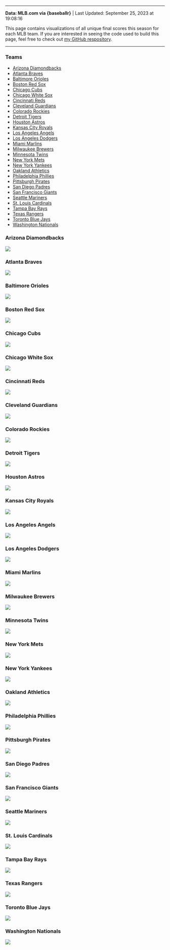 ------------------------------------------------------------------------

**Data: MLB.com via {baseballr}** \| Last Updated: September 25, 2023 at
19:08:16

This page contains visualizations of all unique final scores this season
for each MLB team. If you are interested in seeing the code used to
build this page, feel free to check out
<a href="https://github.com/chadallison/mlb_teamigami"
target="_blank">my GitHub respository</a>.

------------------------------------------------------------------------

### Teams

- [Arizona Diamondbacks](#arizona-diamondbacks)
- [Atlanta Braves](#atlanta-braves)
- [Baltimore Orioles](#baltimore-orioles)
- [Boston Red Sox](#boston-red-sox)
- [Chicago Cubs](#chicago-cubs)
- [Chicago White Sox](#chicago-white-sox)
- [Cincinnati Reds](#cincinnati-reds)
- [Cleveland Guardians](#cleveland-guardians)
- [Colorado Rockies](#colorado-rockies)
- [Detroit Tigers](#detroit-tigers)
- [Houston Astros](#houston-astros)
- [Kansas City Royals](#kansas-city-royals)
- [Los Angeles Angels](#los-angeles-angels)
- [Los Angeles Dodgers](#los-angeles-dodgers)
- [Miami Marlins](#miami-marlins)
- [Milwaukee Brewers](#milwaukee-brewers)
- [Minnesota Twins](#minnesota-twins)
- [New York Mets](#new-york-mets)
- [New York Yankees](#new-york-yankees)
- [Oakland Athletics](#oakland-athletics)
- [Philadelphia Phillies](#philadelphia-phillies)
- [Pittsburgh Pirates](#pittsburgh-pirates)
- [San Diego Padres](#san-diego-padres)
- [San Francisco Giants](#san-francisco-giants)
- [Seattle Mariners](#seattle-mariners)
- [St. Louis Cardinals](#st.-louis-cardinals)
- [Tampa Bay Rays](#tampa-bay-rays)
- [Texas Rangers](#texas-rangers)
- [Toronto Blue Jays](#toronto-blue-jays)
- [Washington Nationals](#washington-nationals)

### Arizona Diamondbacks

![](README_files/figure-gfm/unnamed-chunk-4-1.png)<!-- -->

### Atlanta Braves

![](README_files/figure-gfm/unnamed-chunk-5-1.png)<!-- -->

### Baltimore Orioles

![](README_files/figure-gfm/unnamed-chunk-6-1.png)<!-- -->

### Boston Red Sox

![](README_files/figure-gfm/unnamed-chunk-7-1.png)<!-- -->

### Chicago Cubs

![](README_files/figure-gfm/unnamed-chunk-8-1.png)<!-- -->

### Chicago White Sox

![](README_files/figure-gfm/unnamed-chunk-9-1.png)<!-- -->

### Cincinnati Reds

![](README_files/figure-gfm/unnamed-chunk-10-1.png)<!-- -->

### Cleveland Guardians

![](README_files/figure-gfm/unnamed-chunk-11-1.png)<!-- -->

### Colorado Rockies

![](README_files/figure-gfm/unnamed-chunk-12-1.png)<!-- -->

### Detroit Tigers

![](README_files/figure-gfm/unnamed-chunk-13-1.png)<!-- -->

### Houston Astros

![](README_files/figure-gfm/unnamed-chunk-14-1.png)<!-- -->

### Kansas City Royals

![](README_files/figure-gfm/unnamed-chunk-15-1.png)<!-- -->

### Los Angeles Angels

![](README_files/figure-gfm/unnamed-chunk-16-1.png)<!-- -->

### Los Angeles Dodgers

![](README_files/figure-gfm/unnamed-chunk-17-1.png)<!-- -->

### Miami Marlins

![](README_files/figure-gfm/unnamed-chunk-18-1.png)<!-- -->

### Milwaukee Brewers

![](README_files/figure-gfm/unnamed-chunk-19-1.png)<!-- -->

### Minnesota Twins

![](README_files/figure-gfm/unnamed-chunk-20-1.png)<!-- -->

### New York Mets

![](README_files/figure-gfm/unnamed-chunk-21-1.png)<!-- -->

### New York Yankees

![](README_files/figure-gfm/unnamed-chunk-22-1.png)<!-- -->

### Oakland Athletics

![](README_files/figure-gfm/unnamed-chunk-23-1.png)<!-- -->

### Philadelphia Phillies

![](README_files/figure-gfm/unnamed-chunk-24-1.png)<!-- -->

### Pittsburgh Pirates

![](README_files/figure-gfm/unnamed-chunk-25-1.png)<!-- -->

### San Diego Padres

![](README_files/figure-gfm/unnamed-chunk-26-1.png)<!-- -->

### San Francisco Giants

![](README_files/figure-gfm/unnamed-chunk-27-1.png)<!-- -->

### Seattle Mariners

![](README_files/figure-gfm/unnamed-chunk-28-1.png)<!-- -->

### St. Louis Cardinals

![](README_files/figure-gfm/unnamed-chunk-29-1.png)<!-- -->

### Tampa Bay Rays

![](README_files/figure-gfm/unnamed-chunk-30-1.png)<!-- -->

### Texas Rangers

![](README_files/figure-gfm/unnamed-chunk-31-1.png)<!-- -->

### Toronto Blue Jays

![](README_files/figure-gfm/unnamed-chunk-32-1.png)<!-- -->

### Washington Nationals

![](README_files/figure-gfm/unnamed-chunk-33-1.png)<!-- -->
